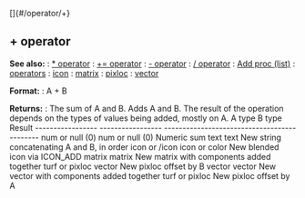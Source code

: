 []{#/operator/+}
  ## + operator
  **See also:**
  :   [\* operator](ref/operator/*)
  :   [+= operator](ref/operator/+=)
  :   [- operator](ref/operator/-)
  :   [/ operator](ref/operator//)
  :   [Add proc (list)](ref/list/proc/Add)
  :   [operators](ref/operator)
  :   [icon](ref/icon)
  :   [matrix](ref/matrix)
  :   [pixloc](ref/pixloc)
  :   [vector](ref/vector)
  <!-- -->
  **Format:**
  :   A + B
  <!-- -->
  **Returns:**
  :   The sum of A and B.
  Adds A and B. The result of the operation depends on the types of values
  being added, mostly on A.
    A type            B type            Result
    ----------------- ----------------- --------------------------------------------
    num or null (0)   num or null (0)   Numeric sum
    text              text              New string concatenating A and B, in order
    icon or /icon     icon or color     New blended icon via ICON_ADD
    matrix            matrix            New matrix with components added together
    turf or pixloc    vector            New pixloc offset by B
    vector            vector            New vector with components added together
                      turf or pixloc    New pixloc offset by A